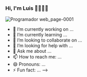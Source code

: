 ### Hi, I'm Luis 👋👩🏾‍💻

![Programador web_page-0001](https://user-images.githubusercontent.com/68491477/174459817-0d2eaf33-31b2-427c-93c6-3d21d723f61d.jpg)

- 🔭 I’m currently working on ...
- 🌱 I’m currently learning ...
- 👯 I’m looking to collaborate on ...
- 🤔 I’m looking for help with ...
- 💬 Ask me about ...
- 📫 How to reach me: ...
- 😄 Pronouns: ...
- ⚡ Fun fact: ...
-->

